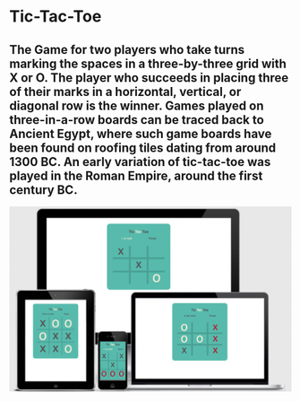 # Tic-Tac-Toe

The Game for two players who take turns marking the spaces in a three-by-three grid with X or O. The player who succeeds in placing three of their marks in a horizontal, vertical, or diagonal row is the winner.
Games played on three-in-a-row boards can be traced back to Ancient Egypt, where such game boards have been found on roofing tiles dating from around 1300 BC.
An early variation of tic-tac-toe was played in the Roman Empire, around the first century BC.
---

![responsive design](https://github.com/Flow-matic/Tic-Tac-Toe/blob/main/assets/images/responsive%20design.png?raw=true) 